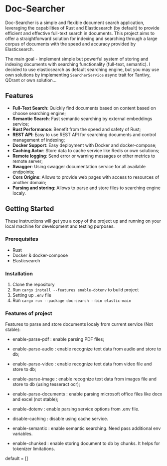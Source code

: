 # Doc-Searcher

Doc-Searcher is a simple and flexible document search application, leveraging the capabilities of Rust and Elasticsearch (by default)
to provide efficient and effective full-text search in documents. This project aims to offer a straightforward solution for
indexing and searching through a large corpus of documents with the speed and accuracy provided by Elasticsearch.

The main goal - implement simple but powerful system of storing and indexing documents with searching functionality (full-text, semantic).
I decided to use elasticsearch as default searching engine, but you may use own solutions by implementing `SearcherService` async trait
for Tantivy, QDrant or own solution...

## Features

- **Full-Text Search**: Quickly find documents based on content based on choose searching engine;
- **Semantic Search**: Fast semantic searching by external embeddings service;
- **Rust Performance**: Benefit from the speed and safety of Rust;
- **REST API**: Easy to use REST API for searching documents and control management of indexing;
- **Docker Support**: Easy deployment with Docker and docker-compose;
- **Caching Actor**: Store data to cache service like Redis or own solutions;
- **Remote logging**: Send error or warning messages or other metrics to remote server;
- **Swagger**: Using swagger documentation service for all available endpoints;
- **Cors Origins**: Allows to provide web pages with access to resources of another domain;
- **Parsing and storing**: Allows to parse and store files to searching engine localy.

## Getting Started

These instructions will get you a copy of the project up and running on your local machine for development and testing purposes.

### Prerequisites

- Rust
- Docker & docker-compose
- Elasticsearch

### Installation

1. Clone the repository
2. Run `cargo install --features enable-dotenv` to build project
3. Setting up `.env` file
4. Run `cargo run --package doc-search --bin elastic-main`

### Features of project

Features to parse and store documents localy from current service (Not stable):
- enable-parse-pdf        : enable parsing PDF files;
- enable-parse-audio      : enable recognize text data from audio and store to db;
- enable-parse-video      : enable recognize text data from video file and store to db;
- enable-parse-image      : enable recognize text data from images file and store to db (using tesseract ocr);
- enable-parse-documents  : enable parsing microsoft office files like docx and excel (not stable);

- enable-dotenv   : enable parsing service options from .env file.
- disable-caching : disable using cache service.
- enable-semantic : enable semantic searching. Need pass additional env variables.
- enable-chunked  : enable storing document to db by chunks. It helps for tokenizer limitations.

default = []
